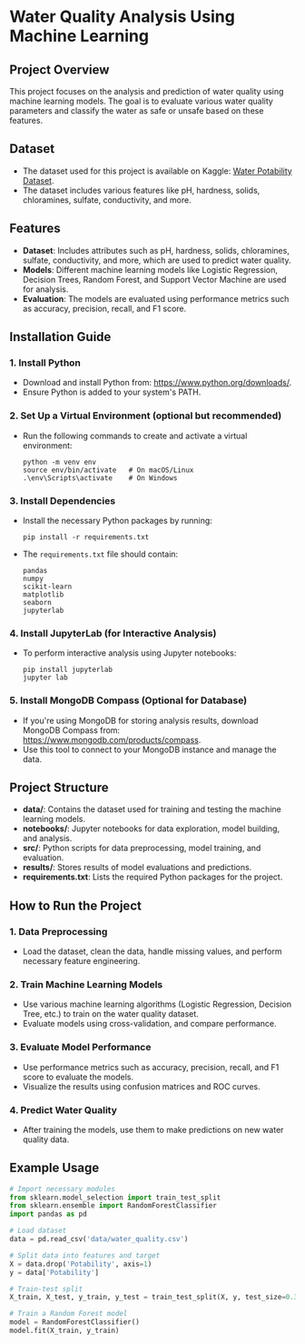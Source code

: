 
# Water Quality Analysis Using Machine Learning

## Project Overview

This project focuses on the analysis and prediction of water quality using machine learning models. The goal is to evaluate various water quality parameters and classify the water as safe or unsafe based on these features.

## Dataset
- The dataset used for this project is available on Kaggle: [Water Potability Dataset](https://www.kaggle.com/adityakadiwal/water-potability).
- The dataset includes various features like pH, hardness, solids, chloramines, sulfate, conductivity, and more.

## Features

- **Dataset**: Includes attributes such as pH, hardness, solids, chloramines, sulfate, conductivity, and more, which are used to predict water quality.
- **Models**: Different machine learning models like Logistic Regression, Decision Trees, Random Forest, and Support Vector Machine are used for analysis.
- **Evaluation**: The models are evaluated using performance metrics such as accuracy, precision, recall, and F1 score.

## Installation Guide

### 1. Install Python
   - Download and install Python from: https://www.python.org/downloads/.
   - Ensure Python is added to your system's PATH.

### 2. Set Up a Virtual Environment (optional but recommended)
   - Run the following commands to create and activate a virtual environment:
     ```
     python -m venv env
     source env/bin/activate   # On macOS/Linux
     .\env\Scripts\activate    # On Windows
     ```

### 3. Install Dependencies
   - Install the necessary Python packages by running:
     ```
     pip install -r requirements.txt
     ```
   - The `requirements.txt` file should contain:
     ```
     pandas
     numpy
     scikit-learn
     matplotlib
     seaborn
     jupyterlab
     ```

### 4. Install JupyterLab (for Interactive Analysis)
   - To perform interactive analysis using Jupyter notebooks:
     ```
     pip install jupyterlab
     jupyter lab
     ```

### 5. Install MongoDB Compass (Optional for Database)
   - If you're using MongoDB for storing analysis results, download MongoDB Compass from: https://www.mongodb.com/products/compass.
   - Use this tool to connect to your MongoDB instance and manage the data.

## Project Structure

- **data/**: Contains the dataset used for training and testing the machine learning models.
- **notebooks/**: Jupyter notebooks for data exploration, model building, and analysis.
- **src/**: Python scripts for data preprocessing, model training, and evaluation.
- **results/**: Stores results of model evaluations and predictions.
- **requirements.txt**: Lists the required Python packages for the project.

## How to Run the Project

### 1. Data Preprocessing
   - Load the dataset, clean the data, handle missing values, and perform necessary feature engineering.

### 2. Train Machine Learning Models
   - Use various machine learning algorithms (Logistic Regression, Decision Tree, etc.) to train on the water quality dataset.
   - Evaluate models using cross-validation, and compare performance.

### 3. Evaluate Model Performance
   - Use performance metrics such as accuracy, precision, recall, and F1 score to evaluate the models.
   - Visualize the results using confusion matrices and ROC curves.

### 4. Predict Water Quality
   - After training the models, use them to make predictions on new water quality data.

## Example Usage

```python
# Import necessary modules
from sklearn.model_selection import train_test_split
from sklearn.ensemble import RandomForestClassifier
import pandas as pd

# Load dataset
data = pd.read_csv('data/water_quality.csv')

# Split data into features and target
X = data.drop('Potability', axis=1)
y = data['Potability']

# Train-test split
X_train, X_test, y_train, y_test = train_test_split(X, y, test_size=0.3, random_state=42)

# Train a Random Forest model
model = RandomForestClassifier()
model.fit(X_train, y_train)
```

